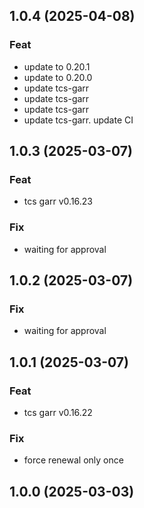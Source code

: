 ## 1.0.4 (2025-04-08)

### Feat

- update to 0.20.1
- update to 0.20.0
- update tcs-garr
- update tcs-garr
- update tcs-garr
- update tcs-garr. update CI

## 1.0.3 (2025-03-07)

### Feat

- tcs garr v0.16.23

### Fix

- waiting for approval

## 1.0.2 (2025-03-07)

### Fix

- waiting for approval

## 1.0.1 (2025-03-07)

### Feat

- tcs garr v0.16.22

### Fix

- force renewal only once

## 1.0.0 (2025-03-03)
